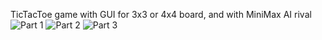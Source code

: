TicTacToe game with GUI for 3x3 or 4x4 board, and with MiniMax AI rival
![Part 1](https://github.com/Adiveler/TicTacToe_with_MiniMax_AI/assets/58662472/a259cdb0-dc87-442e-9b85-9094ffd2ce95)
![Part 2](https://github.com/Adiveler/TicTacToe_with_MiniMax_AI/assets/58662472/8993368a-b9e0-42d2-91c7-cfb049e42140)
![Part 3](https://github.com/Adiveler/TicTacToe_with_MiniMax_AI/assets/58662472/7291105c-c258-4904-9bb8-96a3b7c03726)
